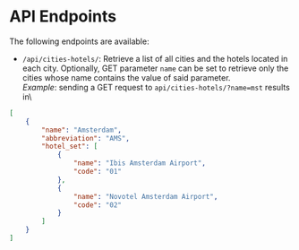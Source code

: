 # API Endpoints
The following endpoints are available:
- `/api/cities-hotels/`: Retrieve a list of all cities and the hotels located in each city. Optionally, GET parameter `name` can be set to retrieve only the cities whose name contains the value of said parameter.\
*Example*: sending a GET request to `api/cities-hotels/?name=mst` results in\
```json
[
    {
        "name": "Amsterdam",
        "abbreviation": "AMS",
        "hotel_set": [
            {
                "name": "Ibis Amsterdam Airport",
                "code": "01"
            },
            {
                "name": "Novotel Amsterdam Airport",
                "code": "02"
            }
        ]
    }
]
```
